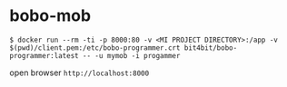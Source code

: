# bobo-mob

~~~
$ docker run --rm -ti -p 8000:80 -v <MI PROJECT DIRECTORY>:/app -v $(pwd)/client.pem:/etc/bobo-programmer.crt bit4bit/bobo-programmer:latest -- -u mymob -i progammer
~~~

open browser `http://localhost:8000`
